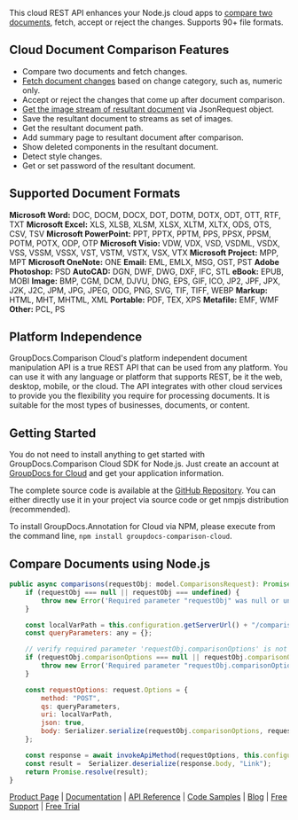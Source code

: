 This cloud REST API enhances your Node.js cloud apps to [compare two documents](https://products.groupdocs.cloud/comparison/nodejs), fetch, accept or reject the changes. Supports 90+ file formats.

## Cloud Document Comparison Features

- Compare two documents and fetch changes.
- [Fetch document changes](https://wiki.groupdocs.cloud/comparisoncloud/developer-guide/changes-resource/get-document-changes/) based on change category, such as, numeric only.
- Accept or reject the changes that come up after document comparison.
- [Get the image stream of resultant document](https://wiki.groupdocs.cloud/comparisoncloud/developer-guide/changes-resource/get-stream-of-images-of-result-document-changes/) via JsonRequest object.
- Save the resultant document to streams as set of images.
- Get the resultant document path.
- Add summary page to resultant document after comparison.
- Show deleted components in the resultant document.
- Detect style changes.
- Get or set password of the resultant document.

## Supported Document Formats

**Microsoft Word:** DOC, DOCM, DOCX, DOT, DOTM, DOTX, ODT, OTT, RTF, TXT
**Microsoft Excel:** XLS, XLSB, XLSM, XLSX, XLTM, XLTX, ODS, OTS, CSV, TSV
**Microsoft PowerPoint:** PPT, PPTX, PPTM, PPS, PPSX, PPSM, POTM, POTX, ODP, OTP
**Microsoft Visio:** VDW, VDX, VSD, VSDML, VSDX, VSS, VSSM, VSSX, VST, VSTM, VSTX, VSX, VTX
**Microsoft Project:** MPP, MPT
**Microsoft OneNote:** ONE
**Email:** EML, EMLX, MSG, OST, PST
**Adobe Photoshop:** PSD
**AutoCAD:** DGN, DWF, DWG, DXF, IFC, STL
**eBook:** EPUB, MOBI
**Image:** BMP, CGM, DCM, DJVU, DNG, EPS, GIF, ICO, JP2, JPF, JPX, J2K, J2C, JPM, JPG, JPEG, ODG, PNG, SVG, TIF, TIFF, WEBP
**Markup:** HTML, MHT, MHTML, XML
**Portable:** PDF, TEX, XPS
**Metafile:** EMF, WMF
**Other:** PCL, PS

## Platform Independence

GroupDocs.Comparison Cloud's platform independent document manipulation API is a true REST API that can be used from any platform. You can use it with any language or platform that supports REST, be it the web, desktop, mobile, or the cloud. The API integrates with other cloud services to provide you the flexibility you require for processing documents. It is suitable for the most types of businesses, documents, or content.

## Getting Started

You do not need to install anything to get started with GroupDocs.Comparison Cloud SDK for Node.js. Just create an account at [GroupDocs for Cloud](https://dashboard.groupdocs.cloud/#/apps) and get your application information.

The complete source code is available at the [GitHub Repository](https://github.com/groupdocs-comparison-cloud/groupdocs-comparison-cloud-node). You can either directly use it in your project via source code or get nmpjs distribution (recommended).

To install GroupDocs.Annotation for Cloud via NPM, please execute from the command line, `npm install groupdocs-comparison-cloud`.

## Compare Documents using Node.js

```js
public async comparisons(requestObj: model.ComparisonsRequest): Promise<model.Link> {
    if (requestObj === null || requestObj === undefined) {
        throw new Error('Required parameter "requestObj" was null or undefined when calling comparisons.');
    }

    const localVarPath = this.configuration.getServerUrl() + "/comparison/comparisons";
    const queryParameters: any = {};

    // verify required parameter 'requestObj.comparisonOptions' is not null or undefined
    if (requestObj.comparisonOptions === null || requestObj.comparisonOptions === undefined) {
        throw new Error('Required parameter "requestObj.comparisonOptions" was null or undefined when calling comparisons.');
    }

    const requestOptions: request.Options = {
        method: "POST",
        qs: queryParameters,
        uri: localVarPath,
        json: true,
        body: Serializer.serialize(requestObj.comparisonOptions, requestObj.comparisonOptions.constructor.name === "Object" ? "Options" : requestObj.comparisonOptions.constructor.name),
    };

    const response = await invokeApiMethod(requestOptions, this.configuration);
    const result =  Serializer.deserialize(response.body, "Link");
    return Promise.resolve(result);
}
```

[Product Page](https://products.groupdocs.cloud/comparison/nodejs) | [Documentation](https://wiki.groupdocs.cloud/comparisoncloud/) | [API Reference](https://apireference.groupdocs.cloud/comparison/) | [Code Samples](https://github.com/groupdocs-comparison-cloud/groupdocs-comparison-cloud-node) | [Blog](https://blog.groupdocs.cloud/category/comparison/) | [Free Support](https://forum.groupdocs.cloud/c/comparison) | [Free Trial](https://dashboard.groupdocs.cloud/#/apps)
